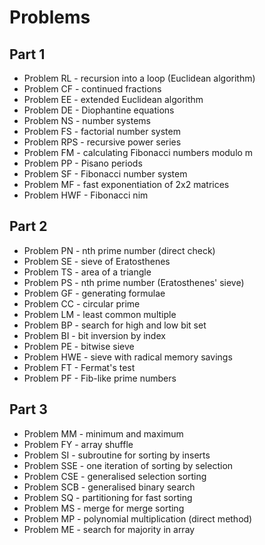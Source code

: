 # Problems

## Part 1
* Problem RL - recursion into a loop (Euclidean algorithm)
* Problem CF - continued fractions
* Problem EE - extended Euclidean algorithm
* Problem DE - Diophantine equations
* Problem NS - number systems
* Problem FS - factorial number system
* Problem RPS - recursive power series
* Problem FM - calculating Fibonacci numbers modulo m
* Problem PP - Pisano periods
* Problem SF - Fibonacci number system
* Problem MF - fast exponentiation of 2x2 matrices
* Problem HWF - Fibonacci nim

## Part 2
* Problem PN - nth prime number (direct check)
* Problem SE - sieve of Eratosthenes
* Problem TS - area of a triangle
* Problem PS - nth prime number (Eratosthenes' sieve)
* Problem GF - generating formulae
* Problem CC - circular prime
* Problem LM - least common multiple
* Problem BP - search for high and low bit set
* Problem BI - bit inversion by index
* Problem PE - bitwise sieve
* Problem HWE - sieve with radical memory savings
* Problem FT - Fermat's test
* Problem PF - Fib-like prime numbers

## Part 3
* Problem MM - minimum and maximum
* Problem FY - array shuffle
* Problem SI - subroutine for sorting by inserts
* Problem SSE - one iteration of sorting by selection
* Problem CSE - generalised selection sorting
* Problem SCB - generalised binary search
* Problem SQ - partitioning for fast sorting
* Problem MS - merge for merge sorting
* Problem MP - polynomial multiplication (direct method)
* Problem ME - search for majority in array
